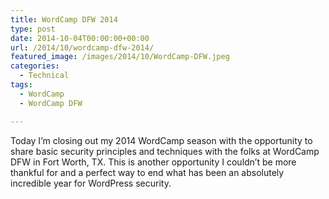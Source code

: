 ```yaml
---
title: WordCamp DFW 2014
type: post
date: 2014-10-04T00:00:00+00:00
url: /2014/10/wordcamp-dfw-2014/
featured_image: /images/2014/10/WordCamp-DFW.jpeg
categories:
  - Technical
tags:
  - WordCamp
  - WordCamp DFW

---
```

Today I’m closing out my 2014 WordCamp season with the opportunity to share basic security principles and techniques with the folks at WordCamp DFW in Fort Worth, TX. This is another opportunity I couldn’t be more thankful for and a perfect way to end what has been an absolutely incredible year for WordPress security.